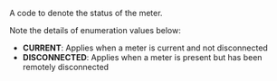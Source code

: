 A code to denote the status of the meter. 

Note the details of enumeration values below:
- **CURRENT**: Applies when a meter is current and not disconnected
- **DISCONNECTED**: Applies when a meter is present but has been remotely disconnected